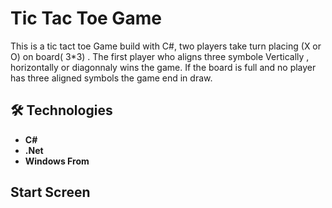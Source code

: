 # Tic Tac Toe Game 
This is a tic tact toe Game build with C#, two players take turn placing (X or O) on board( 3*3) .
The first player who aligns three symbole Vertically , horizontally or diagonnaly wins the game. If the board is full and no player has three aligned symbols the game end in draw.
## 🛠️ Technologies

- **C#**
- **.Net**
- **Windows From**


## Start Screen
